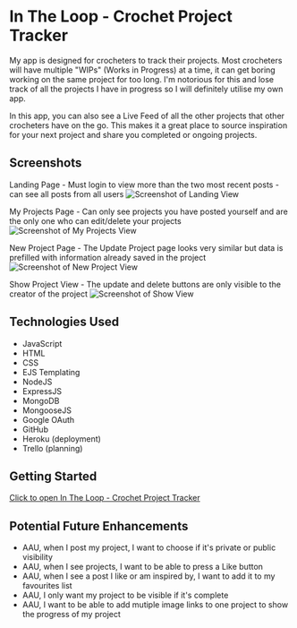 # In The Loop - Crochet Project Tracker

My app is designed for crocheters to track their projects. Most crocheters will have multiple "WIPs" (Works in Progress) at a time, it can get boring working on the same project for too long. I'm notorious for this and lose track of all the projects I have in progress so I will definitely utilise my own app.

In this app, you can also see a Live Feed of all the other projects that other crocheters have on the go. This makes it a great place to source inspiration for your next project and share you completed or ongoing projects.

## Screenshots
Landing Page - Must login to view more than the two most recent posts - can see all posts from all users
![Screenshot of Landing View](https://i.imgur.com/sThL0Ji.png)

My Projects Page - Can only see projects you have posted yourself and are the only one who can edit/delete your projects
![Screenshot of My Projects View](https://i.imgur.com/oqsz3k9.png)

New Project Page - The Update Project page looks very similar but data is prefilled with information already saved in the project
![Screenshot of New Project View](https://i.imgur.com/HZt7pv2.png)

Show Project View - The update and delete buttons are only visible to the creator of the project
![Screenshot of Show View](https://i.imgur.com/4V0ZniZ.png)

## Technologies Used
* JavaScript
* HTML
* CSS
* EJS Templating
* NodeJS
* ExpressJS
* MongoDB
* MongooseJS
* Google OAuth
* GitHub
* Heroku (deployment)
* Trello (planning)

## Getting Started

[Click to open In The Loop - Crochet Project Tracker](https://in-the-loop-crochet.herokuapp.com/projects)

## Potential Future Enhancements
* AAU, when I post my project, I want to choose if it's private or public visibility
* AAU, when I see projects, I want to be able to press a Like button
* AAU, when I see a post I like or am inspired by, I want to add it to my favourites list
* AAU, I only want my project to be visible if it's complete
* AAU, I want to be able to add mutiple image links to one project to show the progress of my project